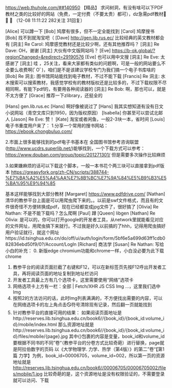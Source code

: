 https://web.thuhole.com/##140950 【精品】
求问树洞，有没有啥可以下PDF教材之类的比较好的网站（免费，一定付费（不要太贵）都可），dz急需pdf教材🙏 🙏 🙏 
（12-08 11:11:22 282关注 31回复）

[Alice] 可以蹲一下
[Bob] 鸠摩有很多，但不一定全能找到
[Carol] 鸠摩搜书
[Bob] 找不到就淘宝吧（
[Dave] http://gen.lib.rus.ec/
比较经典的英文教材都会有
[洞主] Re Carol: 鸠摩感觉教材还是比较少啊，还有其他推荐吗？
[洞主] Re Dave: OH，谢谢
[洞主] 大伙有中文版网站吗？
[Eve] https://b-ok.global/?regionChanged=&redirect=29190576
[Eve] 也可以用中文搜
[洞主] Re Eve: 太感谢了
[洞主] 哇 ，25关注，看来大家都有类似的问题啊，可是一般的网站要么不全要么收费啊(ﾟOﾟ)，咱们是不是该建议学校专门为我们搞一个电子书库啥的
[Bob] Re 洞主: 图书馆网站能找到电子教材，不过不能下载
[Francis] Re 洞主: 水木搜索可以搜索教材，我感觉学校有的教材版权还是比较多的，不过下载权限不尽相同啊，有能下pdf的，有要用各种阅读器的
[洞主] Re Bob: 啊，那也可以，就是不太方便了
[Grace] 推荐一下zlibrary，还挺全的


[Hans] gen.lib.rus.ec
[Hans] 啊好像被说过了
[Hans] 我其实想知道有没有日文小说网站（青空文库只到1950，因为版权原因）
[Isabella] 你甚至可以尝试北邮人
[Jason] Re Eve: 赞！
[Kate] 淘宝或者闲鱼，一般2-3块一本，省时间
[Louis] 电子书重度用户来了：
1.分享一个常用的搜书网站： https://ebook.chongbuluo.com/

2.市面上很多能够找到的pdf电子书基本在 全国图书馆参考咨询联盟(http://www.ucdrs.superlib.net/)能够找到，一个下载方式可以参考：
https://www.douban.com/group/topic/201271301/
但是需要多次操作比较麻烦

3.如果嫌麻烦的话可以下载这个脚本，一般一本书花个两三块可以直接拿到pdf版本
https://greasyfork.org/zh-CN/scripts/388744-%E7%BA%A2%E5%A4%AA%E7%8B%BC%E7%9A%84%E5%B9%B3%E5%BA%95%E9%94%85

基本这样能够找到大部分教材
[Margaret] https://www.pdfdrive.com/
[Nathan] 清华的教参平台上面是可以用爬虫爬下来的。。以前是swf文件格式，而且有的文件很奇怪不方便转换成pdf，现在已经都变成jpg文件了，很好搞了
[Olivia] Re Nathan: 不是不能下载吗？怎么爬啊
[Paul] 蹲
[Queen] libgen
[Nathan] Re Olivia: 是可以的，你可以打开google的开发者工具，从network里就能看见对应的文件网址，用爬虫搞下来就行。不过我是好久以前搞的了hhh，记得用爬虫搞好用户验证就行，就这个网址https://id.tsinghua.edu.cn/do/off/ui/auth/login/form/5bf6e5a699d63ff1cdb082836ebd50f9/0?/Account/LogIn
[Richard] 商法学
[Susan] Re Nathan: 写给小白的补充：
0. 新版edge chromium功能和chrome一样，小白没必要为此下载chrome
1. 教参平台的阅读页面拦截了右键和F12，可以在新标签页先按F12呼出开发者工具，再将阅读页面的地址复制到地址栏访问
2. 开发者工具最上方有几个选项卡，这里需要使用“网络”选项卡
3. 网络选项卡上方有一栏：全部 | Fetch/XHR JS CSS Img ...，这里我们选中Img
4. 按照2的方法访问的话，此时Img列表满满的，不方便找出需要的内容，可以在网络选项卡的左上角点击🛇符号清除现有记录，然后翻一页就能找到
5. 针对教参平台的直接可用的结果：
如果阅读页面地址是http://reserves.lib.tsinghua.edu.cn/book6//{book_id}/{book_id:volume_id}/mobile/index.html
那么资源地址就是http://reserves.lib.tsinghua.edu.cn/book6//{book_id}/{book_id:volume_id}/files/mobile/{page}.jpg
其中{}包裹的内容是变量，book_id和volume_id要根据不同书的不同”卷“（教参平台的分卷方式比较奇葩）进行替换，page就是阿拉伯数字的页码
以《大学物理学. 力学、热学（第4版）》的第二”卷“【第1 篇 力学】为例，book_id=00006705，volume_id=002，所以第一页的资源地址就是
http://reserves.lib.tsinghua.edu.cn/book6//00006705/00006705002/files/mobile/1.jpg
比较奇葩的是，这个资源地址是没有权限验证的，不需要登录就可以访问、下载